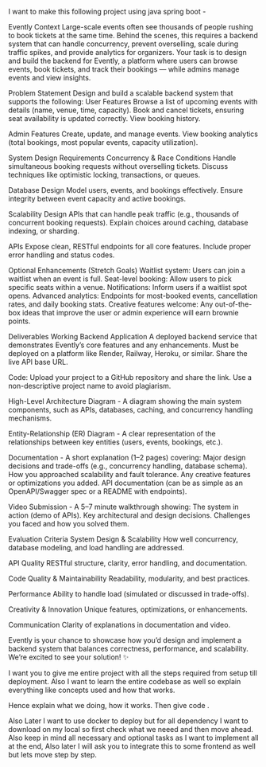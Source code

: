 I want to make this following project using java spring boot -

Evently
Context
Large-scale events often see thousands of people rushing to book tickets at the same time. Behind the scenes, this requires a backend system that can handle concurrency, prevent overselling, scale during traffic spikes, and provide analytics for organizers.
Your task is to design and build the backend for Evently, a platform where users can browse events, book tickets, and track their bookings — while admins manage events and view insights.

Problem Statement
Design and build a scalable backend system that supports the following:
User Features
Browse a list of upcoming events with details (name, venue, time, capacity).
Book and cancel tickets, ensuring seat availability is updated correctly.
View booking history.

Admin Features
Create, update, and manage events.
View booking analytics (total bookings, most popular events, capacity utilization).

System Design Requirements
Concurrency & Race Conditions
Handle simultaneous booking requests without overselling tickets.
Discuss techniques like optimistic locking, transactions, or queues.

Database Design
Model users, events, and bookings effectively.
Ensure integrity between event capacity and active bookings.

Scalability
Design APIs that can handle peak traffic (e.g., thousands of concurrent booking requests).
Explain choices around caching, database indexing, or sharding.

APIs
Expose clean, RESTful endpoints for all core features.
Include proper error handling and status codes.

Optional Enhancements (Stretch Goals)
Waitlist system: Users can join a waitlist when an event is full.
Seat-level booking: Allow users to pick specific seats within a venue.
Notifications: Inform users if a waitlist spot opens.
Advanced analytics: Endpoints for most-booked events, cancellation rates, and daily booking stats.
Creative features welcome: Any out-of-the-box ideas that improve the user or admin experience will earn brownie points.

Deliverables
Working Backend Application
A deployed backend service that demonstrates Evently’s core features and any enhancements.
Must be deployed on a platform like Render, Railway, Heroku, or similar. Share the live API base URL.

Code: Upload your project to a GitHub repository and share the link. Use a non-descriptive project name to avoid plagiarism.

High-Level Architecture Diagram - A diagram showing the main system components, such as APIs, databases, caching, and concurrency handling mechanisms.

Entity-Relationship (ER) Diagram - A clear representation of the relationships between key entities (users, events, bookings, etc.).

Documentation - A short explanation (1–2 pages) covering:
Major design decisions and trade-offs (e.g., concurrency handling, database schema).
How you approached scalability and fault tolerance.
Any creative features or optimizations you added.
API documentation (can be as simple as an OpenAPI/Swagger spec or a README with endpoints).

Video Submission - A 5–7 minute walkthrough showing:
The system in action (demo of APIs).
Key architectural and design decisions.
Challenges you faced and how you solved them.

Evaluation Criteria
System Design & Scalability
How well concurrency, database modeling, and load handling are addressed.

API Quality
RESTful structure, clarity, error handling, and documentation.

Code Quality & Maintainability
Readability, modularity, and best practices.

Performance
Ability to handle load (simulated or discussed in trade-offs).

Creativity & Innovation
Unique features, optimizations, or enhancements.

Communication
Clarity of explanations in documentation and video.

Evently is your chance to showcase how you’d design and implement a backend system that balances correctness, performance, and scalability. We’re excited to see your solution! ✨

I want you to give me entire project with all the steps required from setup till deployment. Also I want to learn the entire codebase as well so explain everything like concepts used and how that works.

Hence explain what we doing, how it works. Then give code .

Also Later I want to use docker to deploy but for all dependency I want to download on my local so first check what we neeed and then move ahead. Also keep in mind all necessary and optional tasks as I want to implement all at the end, Also later I will ask you to integrate this to some frontend as well but lets move step by step.